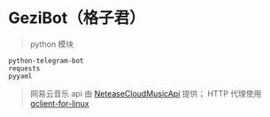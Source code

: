 # GeziBot（格子君）

> python 模块
```
python-telegram-bot
requests
pyyaml
```
> 网易云音乐 api 由 [NeteaseCloudMusicApi](https://github.com/Binaryify/NeteaseCloudMusicApi) 提供； HTTP 代理使用 [gclient-for-linux](https://github.com/lemos1235/gclient-for-linux) 
